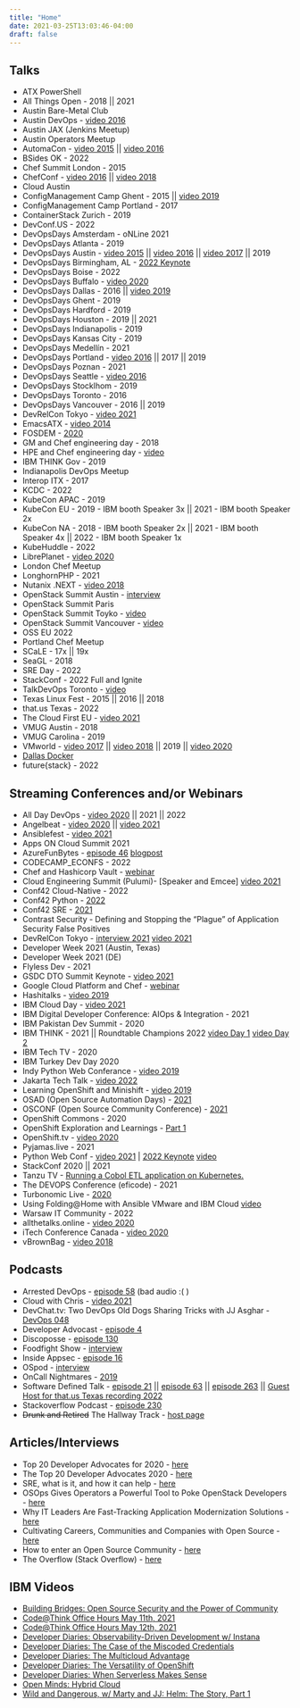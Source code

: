 ```yaml
---
title: "Home"
date: 2021-03-25T13:03:46-04:00
draft: false
---
```


## Talks

- ATX PowerShell
- All Things Open - 2018 || 2021
- Austin Bare-Metal Club
- Austin DevOps - [video 2016](https://www.youtube.com/watch?v=lZKhwSGxa58)
- Austin JAX (Jenkins Meetup)
- Austin Operators Meetup
- AutomaCon - [video 2015](https://www.youtube.com/watch?v=qvSGJslwpDA) || [video 2016](https://www.youtube.com/watch?v=D3LS3lHWFnE)
- BSides OK - 2022
- Chef Summit London - 2015
- ChefConf - [video 2016](https://www.youtube.com/watch?v=HfYI1KcKFoo) || [video 2018](https://www.youtube.com/watch?v=jtgXQpcJFT0)
- Cloud Austin
- ConfigManagement Camp Ghent - 2015 || [video 2019](https://www.youtube.com/watch?v=W1d7r3mIj0A)
- ConfigManagement Camp Portland - 2017
- ContainerStack Zurich - 2019
- DevConf.US - 2022
- DevOpsDays Amsterdam - oNLine 2021
- DevOpsDays Atlanta - 2019
- DevOpsDays Austin - [video 2015](https://vimeo.com/130554525) || [video 2016](https://vimeo.com/165731277) || [video 2017](https://youtu.be/Z0Qtf2XJBcA?t=1h10m49s) || 2019
- DevOpsDays Birmingham, AL - [2022 Keynote](https://www.youtube.com/watch?v=pJvDFpYKzv0&feature=youtu.be)
- DevOpsDays Boise - 2022
- DevOpsDays Buffalo - [video 2020](https://youtu.be/Kr9uc285Z2k)
- DevOpsDays Dallas - 2016 || [video 2019](https://www.youtube.com/watch?v=tcq1-kNQd2Q)
- DevOpsDays Ghent - 2019
- DevOpsDays Hardford - 2019
- DevOpsDays Houston - 2019 || 2021
- DevOpsDays Indianapolis - 2019
- DevOpsDays Kansas City - 2019
- DevOpsDays Medellín - 2021
- DevOpsDays Portland - [video 2016](https://www.youtube.com/watch?v=JqwgmePMEw4) || 2017 || 2019
- DevOpsDays Poznan - 2021
- DevOpsDays Seattle - [video 2016](https://www.youtube.com/watch?v=9iuYqZU8mj8)
- DevOpsDays Stocklhom - 2019
- DevOpsDays Toronto - 2016
- DevOpsDays Vancouver - 2016 || 2019
- DevRelCon Tokyo - [video 2021](https://youtu.be/Aoliy98BCwI?t=1315)
- EmacsATX - [video 2014](https://www.youtube.com/watch?v=VO7xj2ArpZw)
- FOSDEM - [2020](http://bofh.nikhef.nl/events/FOSDEM/2020/UB5.230/osslessons.webm)
- GM and Chef engineering day - 2018
- HPE and Chef engineering day - [video](https://www.periscope.tv/HPE_ConvergedDI/1YpKkWlEYnjKj)
- IBM THINK Gov - 2019
- Indianapolis DevOps Meetup
- Interop ITX - 2017
- KCDC - 2022
- KubeCon APAC - 2019
- KubeCon EU - 2019 - IBM booth Speaker 3x || 2021 - IBM booth Speaker 2x
- KubeCon NA - 2018 - IBM booth Speaker 2x || 2021 - IBM booth Speaker 4x || 2022 - IBM booth Speaker 1x
- KubeHuddle - 2022
- LibrePlanet - [video 2020](https://media.libreplanet.org/u/libreplanet/m/lessons-learned-from-cultivating-free-software-projects-and-communities/)
- London Chef Meetup
- LonghornPHP - 2021
- Nutanix .NEXT - [video 2018](https://vimeo.com/270129963/9d32cc9b0f)
- OpenStack Summit Austin - [interview](https://soundcloud.com/thenewstackmakers/jj-asghar-interview)
- OpenStack Summit Paris
- OpenStack Summit Toyko - [video](https://www.youtube.com/watch?v=ivYYS_F7Rpw)
- OpenStack Summit Vancouver - [video](https://youtu.be/FBCKCO45xIw?t=34m35s)
- OSS EU 2022
- Portland Chef Meetup
- SCaLE - 17x || 19x
- SeaGL - 2018
- SRE Day - 2022
- StackConf - 2022 Full and Ignite
- TalkDevOps Toronto - [video](https://channel9.msdn.com/Blogs/TalkDevOps/TalkDevOps--Introduction-to-Chef-with-JJ-Ashgar-as-a-DotNet-Developer)
- Texas Linux Fest - 2015 || 2016 || 2018
- that.us Texas - 2022
- The Cloud First EU - [video 2021](https://youtu.be/OGFkz81mKf8?t=22331)
- VMUG Austin - 2018
- VMUG Carolina - 2019
- VMworld - [video 2017](https://www.vmworldonline.com/searchsite?search=SER1906BU) || [video 2018](https://www.youtube.com/watch?v=II4IsntZnyY) || 2019 || [video 2020](https://youtu.be/aBzJ6wrE6xA)
- [Dallas Docker](https://events.docker.com/events/detaihttp://jjasghar.github.io/talks/ls/docker-docker-dallas-presents-chef-habitat-docker-113)
- future{stack} - 2022

## Streaming Conferences and/or Webinars

- All Day DevOps - [video 2020](https://content.sonatype.com/2020addo-ct/addo2020-ct-asghar) || 2021 || 2022
- Angelbeat - [video 2020](https://youtu.be/LVXiOyzuF_E) || [video 2021](https://youtu.be/spHxba0eARg)
- Ansiblefest - [video 2021](https://events.ansiblefest.redhat.com/widget/redhat/ansible21/sessioncatalog/session/1623166230807001Iqrk)
- Apps ON Cloud Summit 2021
- AzureFunBytes - [episode 46](https://www.youtube.com/watch?v=ZGNuhgR_SdE) [blogpost](https://dev.to/azure/azurefunbytes-episode-46-openshift-on-azure-with-jjasghar-4nh1)
- CODECAMP_ECONFS - 2022
- Chef and Hashicorp Vault - [webinar](https://www.brighttalk.com/webcast/11349/232851/manage-secrets-with-chef-and-hashicorps-vault)
- Cloud Engineering Summit (Pulumi)- [Speaker and Emcee] [video 2021](https://www.pulumi.com/resources/migrating-a-monolith-to-cloud-native)
- Conf42 Cloud-Native - 2022
- Conf42 Python - [2022](https://www.conf42.com/Python_2022_JJ_Asghar_deploying_simple_app_kubernetes_openshift)
- Conf42 SRE - [2021](https://www.conf42.com/Site_Reliability_Engineering_2021_JJ_Asghar_migrating_monolith_cloudnative_stumbling_blocks)
- Contrast Security - Defining and Stopping the “Plague” of Application Security False Positives
- DevRelCon Tokyo - [interview 2021](https://www.youtube.com/watch?v=yzWFnsivCZQ) [video 2021](https://youtu.be/oJb2rA0yY-k)
- Developer Week 2021 (Austin, Texas)
- Developer Week 2021 (DE)
- Flyless Dev - 2021
- GSDC DTO Summit Keynote - [video 2021](https://vimeo.com/572047609/ef164c1662)
- Google Cloud Platform and Chef - [webinar](https://www.brighttalk.com/webcast/10619/283199)
- Hashitalks - [video 2019](https://www.hashicorp.com/resources/how-to-terraform-ibm-cloud-to-play-nicely)
- IBM Cloud Day - [video 2021](https://ibmcloudday-vconf.bemyapp.com/#/conference/5ff8bc27013733001b01d3d6)
- IBM Digital Developer Conference: AIOps & Integration - 2021
- IBM Pakistan Dev Summit - 2020
- IBM THINK - 2021 || Roundtable Champions 2022 [video Day 1](https://www.youtube.com/watch?v=tXoMGP2yI0M) [video Day 2](https://www.youtube.com/watch?v=mJefrsMIlSc)
- IBM Tech TV - 2020
- IBM Turkey Dev Day 2020
- Indy Python Web Conferance - [video 2019](https://youtu.be/lGdoyHeHsBo)
- Jakarta Tech Talk - [video 2022](https://www.crowdcast.io/e/techtalk-feb1)
- Learning OpenShift and Minishift - [video 2019](https://www.youtube.com/watch?v=aIvLoZYBes05)
- OSAD (Open Source Automation Days) - [2021](https://osad-munich.org/en/deploying-a-simple-python-app-to-kubernetes-openshift/)
- OSCONF (Open Source Community Conference) - [2021](https://www.youtube.com/watch?v=_O1KjDY1Obo)
- OpenShift Commons - 2020
- OpenShift Exploration and Learnings - [Part 1](https://www.youtube.com/watch?v=d7nxzB0YtR0)
- OpenShift.tv - [video 2020](https://www.youtube.com/watch?v=erO6XXj8Kl0)
- Pyjamas.live - 2021
- Python Web Conf - [video 2021](https://2021.pythonwebconf.com/presentations/deploying-a-simple-python-app-to-kubernetes-openshift) | [2022 Keynote](https://2022.pythonwebconf.com/presentations/we-accidentally-created-a-serverless-application) [video](https://youtu.be/PmT2MD6_k8M)
- StackConf 2020 || 2021
- Tanzu TV - [Running a Cobol ETL application on Kubernetes.](https://www.youtube.com/watch?v=yhC6SFZI8Mw)
- The DEVOPS Conference (eficode) - 2021
- Turbonomic Live - [2020](https://gateway.on24.com/wcc/eh/2339289/lp/2374731/demystifying-devops%2C-kubernetes%2C-and-cloud-native-applications/)
- Using Folding@Home with Ansible VMware and IBM Cloud [video](https://www.youtube.com/watch?v=fZVTTwKs2dA)
- Warsaw IT Community - 2022
- allthetalks.online - [video 2020](https://www.youtube.com/watch?v=ly0qNA3gs78)
- iTech Conference Canada - [video 2020](https://www.itechconference.ca/widit00042-on-demand.html)
- vBrownBag - [video 2018](https://www.youtube.com/watch?v=RwAFGK9mju4)

## Podcasts

- Arrested DevOps - [episode 58](https://www.arresteddevops.com/openstack/) (bad audio :( )
- Cloud with Chris - [video 2021](https://youtu.be/W4xoq_iCn7E)
- DevChat.tv: Two DevOps Old Dogs Sharing Tricks with JJ Asghar - [DevOps 048](https://devchat.tv/adventures-in-devops/devops-048-two-devops-old-dogs-sharing-tricks-with-jj-asghar/)
- Developer Advocast - [episode 4](https://open.spotify.com/episode/01gsWap8IaGw98K7kgOu2y?si=9e9eaba390c149f6)
- Discoposse - [episode 130](https://discopossepodcast.com/episode-130-the-why-and-how-of-developer-advocacy-and-tech-community-with-jj-asghar/)
- Foodfight Show - [interview](http://foodfightshow.org/2015/12/chef-and-openstack.html)
- Inside Appsec - [episode 16](https://soundcloud.com/contrastsecurity/devops-trends-and-best-practices-a-perspective-from-the-trenches)
- OSpod - [interview](https://itunes.apple.com/us/podcast/chef-jj-asghar-episode-48-on-ospod/id913351029?i=1000360509387&mt=2)
- OnCall Nightmares - [2019](https://www.podomatic.com/podcasts/oncallnightmares/episodes/2019-10-24T11_14_36-07_00)
- Software Defined Talk - [episode 21](http://www.softwaredefinedinterviews.com/21) || [episode 63](http://www.softwaredefinedinterviews.com/63) || [episode 263](https://www.softwaredefinedtalk.com/263) || [Guest Host for that.us Texas recording 2022](https://www.youtube.com/watch?v=n_RwGqqCTBM&t=1384s)
- Stackoverflow Podcast - [episode 230](https://stackoverflow.blog/2020/04/28/podcast-230-mastering-the-mainframe-cobol-ibm/)
- ~~Drunk and Retired~~ The Hallway Track - [host page](https://drunkandretired.com/hosts/jjasghar)

## Articles/Interviews

- Top 20 Developer Advocates for 2020 - [here](https://www.whitesourcesoftware.com/resources/blog/top-20-developer-advocates-to-follow/)
- The Top 20 Developer Advocates 2020 - [here](https://www.linkedin.com/pulse/top-20-developer-advocates-2020-sebastian-grodzietzki/)
- SRE, what is it, and how it can help - [here](https://www.toolbox.com/tech/devops/articles/automating-sre-to-scale-operations/)
- OSOps Gives Operators a Powerful Tool to Poke OpenStack Developers - [here](https://thenewstack.io/osops-operations-teams-dangerous-go-alone-take/)
- Why IT Leaders Are Fast-Tracking Application Modernization Solutions - [here](https://www.ibm.com/cloud/blog/why-it-leaders-are-fast-tracking-application-modernization-solutions)
- Cultivating Careers, Communities and Companies with Open Source - [here](https://www.ibm.com/cloud/blog/cultivating-careers-communities-and-companies-with-open-source)
- How to enter an Open Source Community - [here](https://developer.ibm.com/blogs/how-to-enter-an-open-source-community/)
- The Overflow (Stack Overflow) - [here](https://stackoverflow.blog/2022/11/01/homelabbbing-jj-asghar)

## IBM Videos

- [Building Bridges: Open Source Security and the Power of Community](https://developer.ibm.com/videos/walk-and-talk-secure-open-source-with-todd-moore/)
- [Code@Think Office Hours May 11th, 2021](https://youtu.be/KV3-ohi2aQY)
- [Code@Think Office Hours May 12th, 2021](https://youtu.be/I2zjMc7yJ_U)
- [Developer Diaries: Observability-Driven Development w/ Instana](https://youtu.be/tM3XjSmlbCk)
- [Developer Diaries: The Case of the Miscoded Credentials](https://youtu.be/43jdluldDBc)
- [Developer Diaries: The Multicloud Advantage](https://youtu.be/GQodXQ5iyTI)
- [Developer Diaries: The Versatility of OpenShift](https://youtu.be/p6vn1tDr24U)
- [Developer Diaries: When Serverless Makes Sense](https://youtu.be/cq2SrECwf-E)
- [Open Minds: Hybrid Cloud](https://www.ibm.com/resources/modernize/jjasghar)
- [Wild and Dangerous, w/ Marty and JJ: Helm: The Story, Part 1](https://youtu.be/KU5hHtrX8ZQ)
